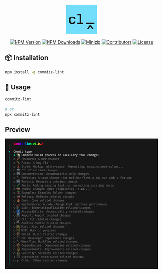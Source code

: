 <p align="center">
<a href="https://www.npmjs.com/package/commitz-lint" target="_blank" rel="noopener noreferrer">
<img src="https://github.com/hunghg255/commitz-lint/blob/main/assets/icon.png?raw=true" alt="logo" width='100'/></a>
</p>

<p align="center">
  <a href="https://www.npmjs.com/package/commitz-lint" target="_blank" rel="noopener noreferrer"><img src="https://badge.fury.io/js/commitz-lint.svg" alt="NPM Version" /></a>
  <a href="https://www.npmjs.com/package/commitz-lint" target="_blank" rel="noopener noreferrer"><img src="https://img.shields.io/npm/dt/commitz-lint.svg?logo=npm" alt="NPM Downloads" /></a>
  <a href="https://bundlephobia.com/result?p=commitz-lint" target="_blank" rel="noopener noreferrer"><img src="https://img.shields.io/bundlephobia/minzip/commitz-lint" alt="Minizip" /></a>
  <a href="https://github.com/hunghg255/commitz-lint/graphs/contributors" target="_blank" rel="noopener noreferrer"><img src="https://img.shields.io/badge/all_contributors-1-orange.svg" alt="Contributors" /></a>
  <a href="https://github.com/hunghg255/commitz-lint/blob/main/LICENSE" target="_blank" rel="noopener noreferrer"><img src="https://badgen.net/github/license/hunghg255/commitz-lint" alt="License" /></a>
</p>

## 📦 Installation

```bash
npm install -g commitz-lint
```

## 🚀 Usage

```bash
commitz-lint

# or
npx commitz-lint
```

## Preview

<p align='center'>
  <img src="https://github.com/hunghg255/commitz-lint/blob/main/assets/demo.png?raw=true" alt='preview'>
</p>

